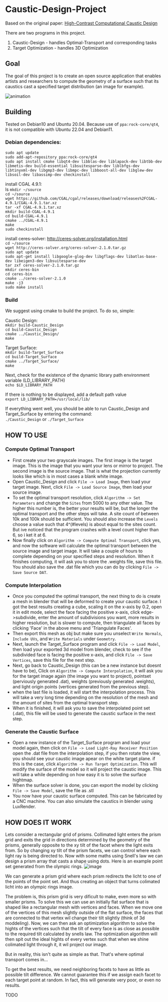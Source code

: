 # Caustic-Design-Project
Based on the original paper: [High-Contrast Computational Caustic Design](https://taiya.github.io/pubs/schwartzburg2014caustics.pdf)

There are two programs in this project.

 1.  Caustic-Design - handles Optimal-Transport and corresponding tasks
 2.  Target Optimization - handles 3D Optimization

## Goal
The goal of this project is to create an open source application that enables artists and researchers to compute the geometry of a surface such that its caustics cast a specified target distribution (an image for example).

![animation](./animation.gif)

## Building

Tested on Debian10 and Ubuntu 20.04. Because use of `ppa:rock-core/qt4`, it is not compatible with Ubuntu 22.04 and Debian11.
### Debian dependencies:<br>
`sudo apt update` <br>
`sudo add-apt-repository ppa:rock-core/qt4` <br>
`sudo apt install cmake libqt4-dev libblas-dev liblapack-dev libtbb-dev libmetis-dev build-essential libsuitesparse-dev liblbfgs-dev libtinyxml-dev libgmp3-dev libmpc-dev libboost-all-dev libglew-dev libsoil-dev libassimp-dev checkinstall`

install CGAL 4.9.1: <br>ls
`mkdir ~/source` <br>
`cd ~/source` <br>
`wget https://github.com/CGAL/cgal/releases/download/releases%2FCGAL-4.9.1/CGAL-4.9.1.tar.xz` <br>
`tar -xf CGAL-4.9.1.tar.xz` <br>
`mkdir build-CGAL-4.9.1` <br>
`cd build-CGAL-4.9.1` <br>
`cmake ../CGAL-4.9.1` <br>
`make` <br>
`sudo checkinstall` <br>

install ceres-solver: http://ceres-solver.org/installation.html <br>
`cd ~/source` <br>
`wget http://ceres-solver.org/ceres-solver-2.1.0.tar.gz` <br>
`sudo apt update` <br>
`sudo apt-get install libgoogle-glog-dev libgflags-dev libatlas-base-dev libeigen3-dev libsuitesparse-dev` <br>
`tar zxf ceres-solver-2.1.0.tar.gz`  <br>
`mkdir ceres-bin`  <br>
`cd ceres-bin`  <br>
`cmake ../ceres-solver-2.1.0`  <br>
`make -j3`  <br>
`sudo make install`  <br>

### Build
We suggest using cmake to build the project. To do so, simple:

Caustic Design:<br>
`mkdir build-Caustic_Design` <br>
`cd build-Caustic_Design` <br>
`cmake ../Caustic_Design/` <br>
`make` <br>

Target Surface:<br>
`mkdir build-Target_Surface` <br>
`cd build-Target_Surface` <br>
`cmake ../Target_Surface/` <br>
`make` <br>

Next, check for the existence of the dynamic library path environment variable (LD_LIBRARY_PATH) <br>
`echo $LD_LIBRARY_PATH`

If there is nothing to be displayed, add a default path value <br>
`export LD_LIBRARY_PATH=/usr/local/lib/`

If everything went well, you should be able to run Caustic_Design and Target_Surface by entering the command: <br>
`./Caustic_Design`
or
`./Target_Surface`

## HOW TO USE
### Compute Optimal Transport
- First create your two grayscale images. The first image is the target image. This is the image that you want your lens or mirror to project. The second image is the source image. That is what the projection currently looks like which is in most cases a blank white image.
- Open Caustic_Design and click `File -> Load Image`, then load your target image. Next, click `File -> Load Source Image`, then load your source image.
- To set the optimal transport resolution, click `Algorithm -> Set Parameters` and change the `Sites` from 5000 to any other value. The higher this number is, the better your results will be, but the longer the optimal transport and the other steps will take. A site count of between 10k and 100k should be sufficient. You should also increase the `Levels` choose a value such that 4^(#levels) is about equal to the sites count. But ive noticed that the program crashes with a level count higher than 6, so i ket it at 6.
- Now finally click on `Algorithm -> Compute Optimal Transport`, click yes, and now the software will calculate the optimal transport between the source image and target image. It will take a couple of hours to complete depending on your specified steps and resolution. When it finishes computing, it will ask you to store the .weights file, save this file. You should also save the .dat file which you can do by clicking `File -> Save Source DAT`.

### Compute Interpolation
- Once you computed the optimal transport, the next thing to do is create a mesh in blender that will be deformed to create your caustic surface. I got the best results creating a cube, scaling it on the x-axis by 0.2, open it in edit mode, select the face facing the positive x-axis, click edge->subdivide, enter the amount of subdivisions you want, more results in higher resolution, but is slower to compute, then triangulate all faces by clicking 'Face' in the above menu and 'Triangulate Faces'.
- Then export this mesh as obj but make sure you unselect `Write Normals`, `Include UVs`, and `Write Materials` under `Geometry`.
- Next, launch the Target_Surface program and click `File -> Load Model`, then load your exported 3d model from blender, check to see if the subdivided face is facing the positive x-axis, and click `File -> Save Vertices`, save this file for the next step.
- Next, go back to Caustic_Design (this can be a new instance but doesnt have to be), Click on `Algorithm -> Compute Interpolation`, it will ask you for the target image again (the image you want to project), pointset (perviously generated .dat), weights (previously generated .weights), and light origin points (vertices generated from the previous step).
- when the last file is loaded, it will start the interpolation process. This will take a very long time depending on the resolution of the mesh and the amount of sites from the optimal transport step.
- When it is finished, it will ask you to save the interpolated point set (.dat), this file will be used to generate the caustic surface in the next step.

### Generate the Caustic Surface
- Open a new instance of the Target_Surface program and load your model again, then click on `File -> Load Light-Ray Receiver Position` open the .dat file from the interpolation step, if you then rotate the view, you should see your caustic image apear on the white target plane. if this is the case, click `Algorithm -> Run Target Optimization`. This will modify the surface of the model so it will project the caustic image. This will take a while depending on how easy it is to solve the surface hightmap.
- When the surface solver is done, you can export the model by clicking `File -> Save Model`, save the file as .stl
- You now have your caustic surface computed. This can be fabricated by a CNC machine. You can also simulate the caustics in blender using LuxRender.

## HOW DOES IT WORK
Lets consider a rectangular grid of prisms. Collimated light enters the prism grid and exits the grid in directions determined by the geometry of the prisms, generally opposite to the xy tilt of the facet where the light exits from. So by changing xy tilt of the prism facets, we can control where each light ray is being directed to. Now with some maths using Snell's law we can design a prism array that casts a shape using dots. Here is an example point set generated from the olympic rings.
![image](https://github.com/dylanmsu/Caustic-Design/assets/16963581/e599543f-e06e-473f-a4e4-54157bd38812)

We can generate a prism grid where each prism redirects the licht to one of the points of the point set. And thus creating an object that turns colimated licht into an olympic rings image.

The problem is, this prism grid is very dificult to make, even more so with smaller prisms. To solve this we can use an initially flat surface that is shaped like a rectangular mesh with vertices and faces. When we move one of the vertices of this mesh slightly outside of the flat surface, the faces that are connected to that vertex wil change their tilt slightly (think of 3d moddeling). Now, we can then ask an optimization algorithm to solve the hights of the vertices such that the tilt of every face is as close as possible to the required tilt calculated by snells law. The optimization algorithm will then spit out the ideal hights of every vertex such that when we shine colimated light through it, it wil project our image.

But in reality, this isn't quite as simple as that. That's where optimal transport comes in...

To get the best results, we need neighboring facets to have as little as possible tilt difference. We cannot guarantee this if we assign each facet to each target point at random. In fact, this will generate very poor, or even no results.

TODO

